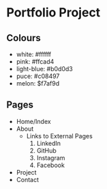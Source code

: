 Portfolio Project
=========


Colours
---------
- white: #ffffff
- pink: #ffcad4
- light-blue: #b0d0d3
- puce: #c08497
- melon: $f7af9d


Pages
---------
- Home/Index
- About
    - Links to External Pages
        1. LinkedIn
        2. GitHub
        3. Instagram
        4. Facebook
- Project
- Contact

